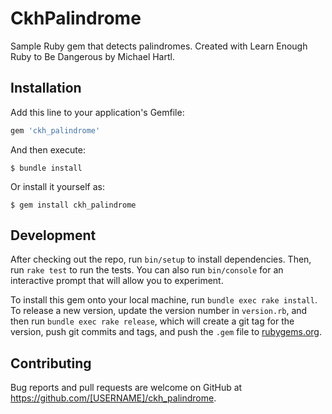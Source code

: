 # CkhPalindrome

Sample Ruby gem that detects palindromes. Created with Learn Enough Ruby to Be Dangerous by Michael Hartl.

## Installation

Add this line to your application's Gemfile:

```ruby
gem 'ckh_palindrome'
```

And then execute:

    $ bundle install

Or install it yourself as:

    $ gem install ckh_palindrome


## Development

After checking out the repo, run `bin/setup` to install dependencies. Then, run `rake test` to run the tests. You can also run `bin/console` for an interactive prompt that will allow you to experiment.

To install this gem onto your local machine, run `bundle exec rake install`. To release a new version, update the version number in `version.rb`, and then run `bundle exec rake release`, which will create a git tag for the version, push git commits and tags, and push the `.gem` file to [rubygems.org](https://rubygems.org).

## Contributing

Bug reports and pull requests are welcome on GitHub at https://github.com/[USERNAME]/ckh_palindrome.

